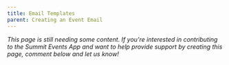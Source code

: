 ```yaml
---
title: Email Templates
parent: Creating an Event Email
---
```


*This page is still needing some content. If you're interested in contributing to the Summit Events App and want to help provide support by creating this page, comment below and let us know!*
